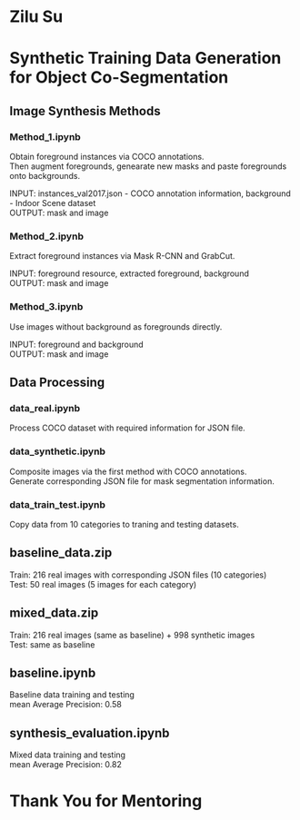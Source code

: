 # Zilu Su
# Synthetic Training Data Generation for Object Co-Segmentation


## Image Synthesis Methods
### Method_1.ipynb
Obtain foreground instances via COCO annotations.       
Then augment foregrounds, genearate new masks and paste foregrounds onto backgrounds.      

INPUT: instances_val2017.json - COCO annotation information, background - Indoor Scene dataset          
OUTPUT: mask and image        


### Method_2.ipynb
Extract foreground instances via Mask R-CNN and GrabCut.           

INPUT: foreground resource, extracted foreground, background         
OUTPUT: mask and image          


### Method_3.ipynb
Use images without background as foregrounds directly.           
    
INPUT: foreground and background           
OUTPUT: mask and image            
  
  


## Data Processing
### data_real.ipynb 
Process COCO dataset with required information for JSON file.         
  
### data_synthetic.ipynb
Composite images via the first method with COCO annotations.           
Generate corresponding JSON file for mask segmentation information.             

### data_train_test.ipynb
Copy data from 10 categories to traning and testing datasets.              
 



## baseline_data.zip
Train: 216 real images with corresponding JSON files (10 categories)            
Test: 50 real images (5 images for each category)              

## mixed_data.zip
Train: 216 real images (same as baseline) + 998 synthetic images                 
Test: same as baseline            




## baseline.ipynb
Baseline data training and testing          
mean Average Precision:  0.58                   

## synthesis_evaluation.ipynb
Mixed data training and testing              
mean Average Precision:  0.82               




# Thank You for Mentoring
